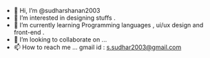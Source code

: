- 👋 Hi, I’m @sudharshanan2003
- 👀 I’m interested in designing stuffs .
- 🌱 I’m currently learning Programming languages , ui/ux design and front-end .
- 💞️ I’m looking to collaborate on ...
- 📫 How to reach me ... gmail id : s.sudhar2003@gmail.com

<!---
sudharshanan2003/sudharshanan2003 is a ✨ special ✨ repository because its `README.md` (this file) appears on your GitHub profile.
You can click the Preview link to take a look at your changes.
--->
